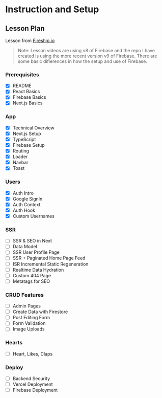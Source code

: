 # Instruction and Setup

## Lesson Plan

Lesson from [Fireship.io](https://fireship.io/courses/react-next-firebase/intro-resources/)

> Note: Lesson videos are using v8 of Firebase and the repo I have created is using the more recent version v9 of Firebase. There are some basic difierences in how the setup and use of Firebase.

### Prerequisites

- [x] README
- [x] React Basics
- [x] Firebase Basics
- [x] Next.js Basics

### App

- [x] Technical Overview
- [x] Next.js Setup
- [x] TypeScript
- [x] Firebase Setup
- [x] Routing
- [x] Loader
- [x] Navbar
- [x] Toast

### Users

- [x] Auth Intro
- [x] Google SignIn
- [x] Auth Context
- [x] Auth Hook
- [x] Custom Usernames

### SSR

- [ ] SSR & SEO in Next
- [ ] Data Model
- [ ] SSR User Profile Page
- [ ] SSR + Paginated Home Page Feed
- [ ] ISR Incremental Static Regeneration
- [ ] Realtime Data Hydration
- [ ] Custom 404 Page
- [ ] Metatags for SEO

### CRUD Features

- [ ] Admin Pages
- [ ] Create Data with Firestore
- [ ] Post Editing Form
- [ ] Form Validation
- [ ] Image Uploads

### Hearts

- [ ] Heart, Likes, Claps

### Deploy

- [ ] Backend Security
- [ ] Vercel Deployment
- [ ] Firebase Deployment
